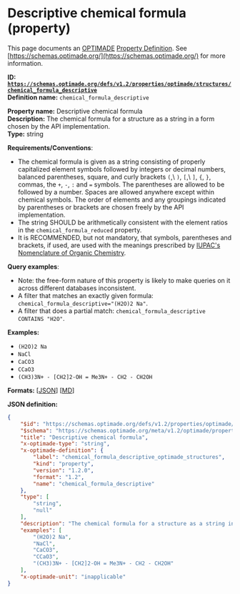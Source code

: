# Descriptive chemical formula (property)

This page documents an [OPTIMADE](https://www.optimade.org/) [Property Definition](https://schemas.optimade.org/#definitions). See [https://schemas.optimade.org/](https://schemas.optimade.org/) for more information.

**ID: [`https://schemas.optimade.org/defs/v1.2/properties/optimade/structures/chemical_formula_descriptive`](https://schemas.optimade.org/defs/v1.2/properties/optimade/structures/chemical_formula_descriptive.md)**  
**Definition name:** `chemical_formula_descriptive`

**Property name:** Descriptive chemical formula  
**Description:** The chemical formula for a structure as a string in a form chosen by the API implementation.  
**Type:** string  

**Requirements/Conventions**:

- The chemical formula is given as a string consisting of properly capitalized element symbols followed by integers or decimal numbers, balanced parentheses, square, and curly brackets `(`,\ `)`, `[`,\ `]`, `{`, `}`, commas, the `+`, `-`, `:` and `=` symbols.
  The parentheses are allowed to be followed by a number.
  Spaces are allowed anywhere except within chemical symbols.
  The order of elements and any groupings indicated by parentheses or brackets are chosen freely by the API implementation.
- The string SHOULD be arithmetically consistent with the element ratios in the `chemical_formula_reduced` property.
- It is RECOMMENDED, but not mandatory, that symbols, parentheses and brackets, if used, are used with the meanings prescribed by [IUPAC's Nomenclature of Organic Chemistry](https://www.qmul.ac.uk/sbcs/iupac/bibliog/blue.html).

**Query examples**:

- Note: the free-form nature of this property is likely to make queries on it across different databases inconsistent.
- A filter that matches an exactly given formula: `chemical_formula_descriptive="(H2O)2 Na"`.
- A filter that does a partial match: `chemical_formula_descriptive CONTAINS "H2O"`.

**Examples:**

- `(H2O)2 Na`
- `NaCl`
- `CaCO3`
- `CCaO3`
- `(CH3)3N+ - [CH2]2-OH = Me3N+ - CH2 - CH2OH`

**Formats:** [[JSON](chemical_formula_descriptive.json)] [[MD](chemical_formula_descriptive.md)]

**JSON definition:**

``` json
{
    "$id": "https://schemas.optimade.org/defs/v1.2/properties/optimade/structures/chemical_formula_descriptive",
    "$schema": "https://schemas.optimade.org/meta/v1.2/optimade/property_definition.json",
    "title": "Descriptive chemical formula",
    "x-optimade-type": "string",
    "x-optimade-definition": {
        "label": "chemical_formula_descriptive_optimade_structures",
        "kind": "property",
        "version": "1.2.0",
        "format": "1.2",
        "name": "chemical_formula_descriptive"
    },
    "type": [
        "string",
        "null"
    ],
    "description": "The chemical formula for a structure as a string in a form chosen by the API implementation.\n\n**Requirements/Conventions**:\n\n- The chemical formula is given as a string consisting of properly capitalized element symbols followed by integers or decimal numbers, balanced parentheses, square, and curly brackets `(`,\\ `)`, `[`,\\ `]`, `{`, `}`, commas, the `+`, `-`, `:` and `=` symbols.\n  The parentheses are allowed to be followed by a number.\n  Spaces are allowed anywhere except within chemical symbols.\n  The order of elements and any groupings indicated by parentheses or brackets are chosen freely by the API implementation.\n- The string SHOULD be arithmetically consistent with the element ratios in the `chemical_formula_reduced` property.\n- It is RECOMMENDED, but not mandatory, that symbols, parentheses and brackets, if used, are used with the meanings prescribed by [IUPAC's Nomenclature of Organic Chemistry](https://www.qmul.ac.uk/sbcs/iupac/bibliog/blue.html).\n\n**Query examples**:\n\n- Note: the free-form nature of this property is likely to make queries on it across different databases inconsistent.\n- A filter that matches an exactly given formula: `chemical_formula_descriptive=\"(H2O)2 Na\"`.\n- A filter that does a partial match: `chemical_formula_descriptive CONTAINS \"H2O\"`.",
    "examples": [
        "(H2O)2 Na",
        "NaCl",
        "CaCO3",
        "CCaO3",
        "(CH3)3N+ - [CH2]2-OH = Me3N+ - CH2 - CH2OH"
    ],
    "x-optimade-unit": "inapplicable"
}
```